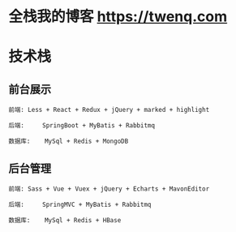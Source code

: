 # 全栈我的博客 https://twenq.com
# 技术栈
## 前台展示
	前端:	Less + React + Redux + jQuery + marked + highlight

	后端: 	SpringBoot + MyBatis + Rabbitmq

	数据库:	MySql + Redis + MongoDB

## 后台管理
	前端:	Sass + Vue + Vuex + jQuery + Echarts + MavonEditor

	后端: 	SpringMVC + MyBatis + Rabbitmq

	数据库:	MySql + Redis + HBase

